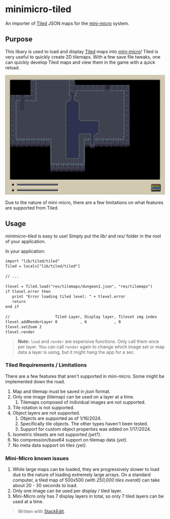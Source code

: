 # minimicro-tiled

An importer of [Tiled](https://www.mapeditor.org/) JSON maps for the [mini-micro](https://miniscript.org/) system.

## Purpose
This libary is used to load and display [Tiled](https://www.mapeditor.org/) maps into [mini-micro](https://miniscript.org/)! Tiled is very useful to quickly create 2D tilemaps. With a few save file tweaks, one can quickly develop Tiled maps and view them in the game with a quick reload. 

![alt text](docs/sample1.png)

Due to the nature of mini-micro, there are a few limitations on what features are supported from Tiled. 

## Usage
*minimicro-tiled* is easy to use! Simply put the *lib/* and *res/* folder in the root of your application.

In your application:

    import "lib/tiled/tiled"
    Tiled = locals["lib/tiled/tiled"]
    
    // ...  
    
    tlevel = Tiled.load("res/tilemaps/dungeon1.json", "res/tilemaps")
    if tlevel.error then
       print "Error loading tiled level: " + tlevel.error
       return
    end if
    
    //                    Tiled Layer, Display layer, Tileset img index
    tlevel.addRenderLayer 0          , 6            , 0
    tlevel.setZoom 2
    tlevel.render

> ***Note:***
> `load` and `render` are expensive functions. Only call them once per layer. You can call `render` again to change which image set or map data a layer is using, but it might hang the app for a sec. 


### Tiled Requirements / Limitations
There are a few features that aren't supported in mini-micro. Some might be implemented down the road.
 1. Map and tilemap must be saved in *json* format.
 2. Only one image (tilemap) can be used on a layer at a time. 
	 1. Tilemaps composed of individual images are not supported.
 3. Tile rotation is not supported. 
 4. Object layers are not supported. 
     1. Objects are supported as of 1/16/2024.
     2. Specifically tile objects.  The other types haven't been tested.
     3. Support for custom object properties was added on 1/17/2024.
 5. Isometric tilesets are not supported *(yet?)*. 
 6. No compression/base64 support on tilemap data *(yet)*. 
 7. No meta data support on tiles *(yet)*. 

### Mini-Micro known issues
 1. While large maps can be loaded, they are progressively slower to load due to the nature of loading extremely large arrays. On a standard computer, a tiled map of 500x500 *(with 250,000 tiles overall)* can take about 20 - 30 seconds to load. 
 2. Only one image can be used per display / tiled layer. 
 3. Mini-Micro only has 7 display layers in total, so only 7 tiled layers can be used at a time.





> Written with [StackEdit](https://stackedit.io/).
